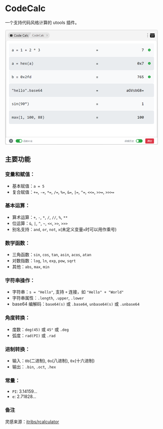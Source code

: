 # CodeCalc 

一个支持代码风格计算的 utools 插件。

![](images/img1.png)

## 主要功能

### 变量和赋值：
- 基本赋值：`a = 5`
- 复合赋值：`+=`, `-=`, `*=`, `/=`, `%=`, `&=`, `|=`, `^=`, `<<=`, `>>=`, `>>>=`

### 基本运算：
- 算术运算：`+`, `-`, `*`, `/`, `//`, `%`, `**`
- 位运算：`&`, `|`, `^`, `~`, `<<`, `>>`, `>>>`
- 别名支持：`and`, `or`, `not`, `x`(未定义变量`x`时可以用作乘号)

### 数学函数：
- 三角函数：`sin`, `cos`, `tan`, `asin`, `acos`, `atan`
- 对数指数：`log`, `ln`, `exp`, `pow`, `sqrt`
- 其他：`abs`, `max`, `min`

### 字符串操作：
- 字符串：`s = "Hello"`, 支持 `+` 连接，如 `"Hello" + "World"`
- 字符串属性：`.length`, `.upper`, `.lower`
- base64 编解码：`base64(s)` 或 `.base64`, `unbase64(s)` 或  `.unbase64`

### 角度转换：
- 度数：`deg(45)` 或 `45°` 或 `.deg`
- 弧度：`rad(PI)` 或 `.rad`

### 进制转换：
- 输入：`0b`(二进制), `0o`(八进制), `0x`(十六进制)
- 输出：`.bin`, `.oct`, `.hex`

### 常量：
- `PI`: 3.14159...
- `e`: 2.71828...


### 备注
灵感来源：[itribs/rcalculator](https://github.com/itribs/rcalculator)
